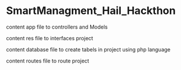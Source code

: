 # SmartManagment_Hail_Hackthon
 
 
content app file to controllers and Models

content res file to interfaces project 

content database file to create tabels in project using php language 

content routes file to route project 
